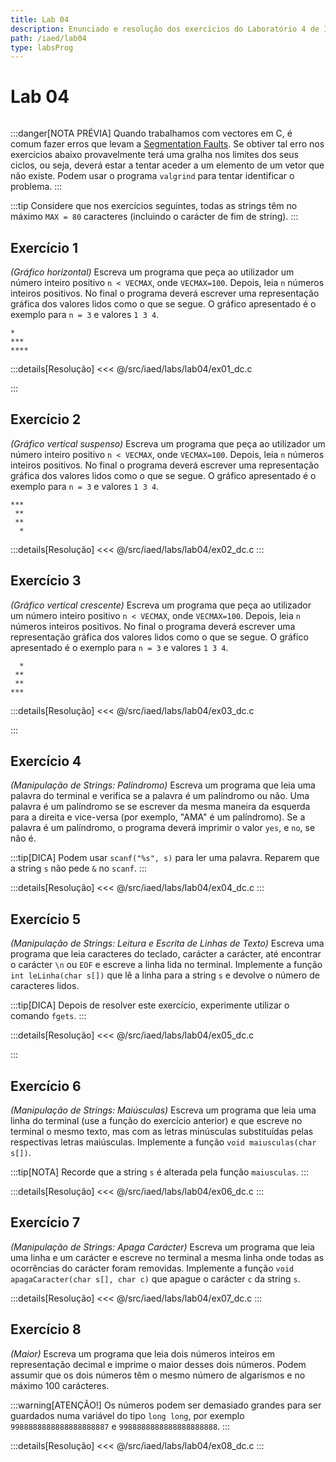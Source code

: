 ```yaml
---
title: Lab 04
description: Enunciado e resolução dos exercícios do Laboratório 4 de IAED
path: /iaed/lab04
type: labsProg
---
```


# Lab 04

```toc

```

:::danger[NOTA PRÉVIA]
Quando trabalhamos com vectores em C, é comum fazer erros que levam a [Segmentation Faults](https://en.wikipedia.org/wiki/Segmentation_fault).
Se obtiver tal erro nos exercícios abaixo provavelmente terá uma gralha nos limites dos seus ciclos, ou seja,
deverá estar a tentar aceder a um elemento de um vetor que não existe.
Podem usar o programa `valgrind` para tentar identificar o problema.
:::

:::tip
Considere que nos exercícios seguintes, todas as strings têm no máximo `MAX = 80` caracteres (incluindo o carácter de fim de string).
:::

## Exercício 1

_(Gráfico horizontal)_ Escreva um programa que peça ao utilizador um número inteiro positivo `n < VECMAX`, onde `VECMAX=100`.
Depois, leia `n` números inteiros positivos.
No final o programa deverá escrever uma representação gráfica dos valores lidos como o que se segue.
O gráfico apresentado é o exemplo para `n = 3` e valores `1 3 4`.

```
*
***
****
```

:::details[Resolução]
<code-group>
<code-block
title="Diogo Correia">
<<< @/src/iaed/labs/lab04/ex01_dc.c
</code-block>

</code-group>
:::

## Exercício 2

_(Gráfico vertical suspenso)_ Escreva um programa que peça ao utilizador um número inteiro positivo `n < VECMAX`, onde `VECMAX=100`.
Depois, leia `n` números inteiros positivos.
No final o programa deverá escrever uma representação gráfica dos valores lidos como o que se segue.
O gráfico apresentado é o exemplo para `n = 3` e valores `1 3 4`.

```
***
 **
 **
  *
```

:::details[Resolução]
<code-group>
<code-block
title="Diogo Correia">
<<< @/src/iaed/labs/lab04/ex02_dc.c
</code-block>
</code-group>
:::

## Exercício 3

_(Gráfico vertical crescente)_ Escreva um programa que peça ao utilizador um número inteiro positivo `n < VECMAX`, onde `VECMAX=100`.
Depois, leia `n` números inteiros positivos.
No final o programa deverá escrever uma representação gráfica dos valores lidos como o que se segue.
O gráfico apresentado é o exemplo para `n = 3` e valores `1 3 4`.

```
  *
 **
 **
***
```

:::details[Resolução]
<code-group>
<code-block
title="Diogo Correia">
<<< @/src/iaed/labs/lab04/ex03_dc.c
</code-block>

</code-group>
:::

## Exercício 4

_(Manipulação de Strings: Palíndromo)_ Escreva um programa que leia uma palavra do terminal e verifica se a palavra é um palíndromo ou não.
Uma palavra é um palíndromo se se escrever da mesma maneira da esquerda para a direita e vice-versa (por exemplo, "AMA" é um palíndromo).
Se a palavra é um palíndromo, o programa deverá imprimir o valor `yes`, e `no`, se não é.

:::tip[DICA]
Podem usar `scanf("%s", s)` para ler uma palavra. Reparem que a string `s` não pede `&` no `scanf`.
:::

:::details[Resolução]
<code-group>
<code-block
title="Diogo Correia">
<<< @/src/iaed/labs/lab04/ex04_dc.c
</code-block>
</code-group>
:::

## Exercício 5

_(Manipulação de Strings: Leitura e Escrita de Linhas de Texto)_ Escreva uma programa que leia caracteres do teclado,
carácter a carácter, até encontrar o carácter `\n` ou `EOF` e escreve a linha lida no terminal.
Implemente a função `int leLinha(char s[])` que lê a linha para a string `s` e devolve o número de caracteres lidos.

:::tip[DICA]
Depois de resolver este exercício, experimente utilizar o comando `fgets`.
:::

:::details[Resolução]
<code-group>
<code-block
title="Diogo Correia">
<<< @/src/iaed/labs/lab04/ex05_dc.c
</code-block>

</code-group>
:::

## Exercício 6

_(Manipulação de Strings: Maiúsculas)_ Escreva um programa que leia uma linha do terminal
(use a função do exercício anterior) e que escreve no terminal o mesmo texto,
mas com as letras minúsculas substituídas pelas respectivas letras maiúsculas.
Implemente a função `void maiusculas(char s[])`.

:::tip[NOTA]
Recorde que a string `s` é alterada pela função `maiusculas`.
:::

:::details[Resolução]
<code-group>
<code-block
title="Diogo Correia">
<<< @/src/iaed/labs/lab04/ex06_dc.c
</code-block>
</code-group>
:::

## Exercício 7

_(Manipulação de Strings: Apaga Carácter)_ Escreva um programa que leia uma linha e um carácter e
escreve no terminal a mesma linha onde todas as ocorrências do carácter foram removidas.
Implemente a função `void apagaCaracter(char s[], char c)` que apague o carácter `c` da string `s`.

:::details[Resolução]
<code-group>
<code-block
title="Diogo Correia">
<<< @/src/iaed/labs/lab04/ex07_dc.c
</code-block>
</code-group>
:::

## Exercício 8

_(Maior)_ Escreva um programa que leia dois números inteiros em representação decimal e imprime o maior desses dois números.
Podem assumir que os dois números têm o mesmo número de algarismos e no máximo 100 carácteres.

:::warning[ATENÇÃO!]
Os números podem ser demasiado grandes para ser guardados numa variável do tipo `long long`, por exemplo `9988888888888888888887` e `9988888888888888888888`.
:::

:::details[Resolução]
<code-group>
<code-block
title="Diogo Correia">
<<< @/src/iaed/labs/lab04/ex08_dc.c
</code-block>
</code-group>
:::
